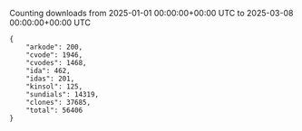 
Counting downloads from 2025-01-01 00:00:00+00:00 UTC to 2025-03-08 00:00:00+00:00 UTC

```
{
    "arkode": 200,
    "cvode": 1946,
    "cvodes": 1468,
    "ida": 462,
    "idas": 201,
    "kinsol": 125,
    "sundials": 14319,
    "clones": 37685,
    "total": 56406
}
```
